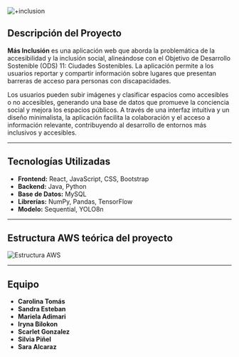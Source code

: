 
![+inclusion](https://github.com/user-attachments/assets/afce4280-640d-4e24-84c4-c56ed295c00f)


## Descripción del Proyecto

**Más Inclusión** 
es una aplicación web que aborda la problemática de la accesibilidad y la inclusión social, alineándose con el Objetivo de Desarrollo Sostenible (ODS) 11: Ciudades Sostenibles. La aplicación permite a los usuarios reportar y compartir información sobre lugares que presentan barreras de acceso para personas con discapacidades. 

Los usuarios pueden subir imágenes y clasificar espacios como accesibles o no accesibles, generando una base de datos que promueve la conciencia social y mejora los espacios públicos. A través de una interfaz intuitiva y un diseño minimalista, la aplicación facilita la colaboración y el acceso a información relevante, contribuyendo al desarrollo de entornos más inclusivos y accesibles.

---
## Tecnologías Utilizadas

- **Frontend:** React, JavaScript, CSS, Bootstrap
- **Backend:** Java, Python
- **Base de Datos:** MySQL
- **Librerías:** NumPy, Pandas, TensorFlow
- **Modelo:** Sequential, YOLO8n

---

## Estructura AWS teórica del proyecto

![Estructura AWS](https://github.com/user-attachments/assets/247ee817-ebf3-4af6-8b18-d57ce09fa194)

---

## Equipo

- **Carolina Tomás**
- **Sandra Esteban**
- **Mariela Adimari**
- **Iryna Bilokon**
- **Scarlet Gonzalez**
- **Silvia Piñel**
- **Sara Alcaraz**
